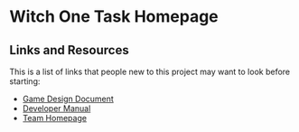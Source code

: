 # Witch One Task Homepage

## Links and Resources

This is a list of links that people new to this project may want to look before starting:

- [Game Design Document](https://team-step.gitbook.io/witch-one-design-doc/)
- [Developer Manual](https://teamstep.github.io/catch.io-docs/index.html)
- [Team Homepage](https://teamstep.io/)
